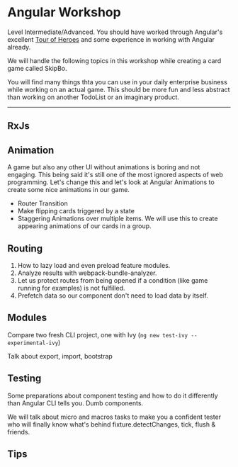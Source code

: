 # Angular Workshop
Level Intermediate/Advanced.
You should have worked through Angular's excellent [Tour of Heroes](https://angular.io/tutorial) and some experience in working with Angular already.

We will handle the following topics in this workshop while creating a card game called SkipBo.

You will find many things thta you can use in your daily enterprise business while working on an actual game. This should be more fun and less abstract than working on another TodoList or an imaginary product.

---
## RxJs

## Animation
A game but also any other UI without animations is boring and not engaging. This being said it's still one of the most ignored aspects of web programming. Let's change this and let's look at Angular Animations to create some nice animations in our game.

+ Router Transition
+ Make flipping cards triggered by a state
+ Staggering Animations over multiple items. We will use this to create appearing animations of our cards in a group.


## Routing
1. How to lazy load and even preload feature modules.
2. Analyze results with webpack-bundle-analyzer.
3. Let us protect routes from being opened if a condition (like game running for examples) is not fulfilled.
4. Prefetch data so our component don't need to load data by itself.

## Modules

Compare two fresh CLI project, one with Ivy (`ng new test-ivy --experimental-ivy`)

Talk about export, import, bootstrap

## Testing
Some preparations about component testing and how to do it differently than Angular CLI tells you. Dumb components.

We will talk about micro and macros tasks to make you a confident tester who will finally know what's behind fixture.detectChanges, tick, flush & friends.

## Tips
